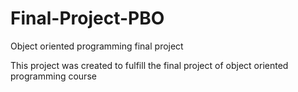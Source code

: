 # Final-Project-PBO
Object oriented programming final project

This project was created to fulfill the final project of object oriented programming course
